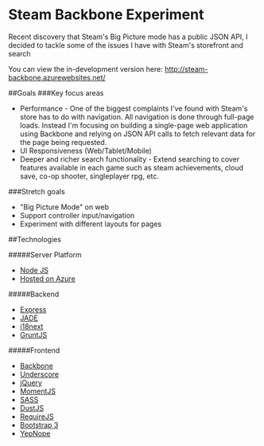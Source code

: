 Steam Backbone Experiment
=========================

Recent discovery that Steam's Big Picture mode has a public JSON API, I decided to tackle some of the issues I have with Steam's storefront and search

You can view the in-development version here: http://steam-backbone.azurewebsites.net/

##Goals
###Key focus areas
* Performance - One of the biggest complaints I've found with Steam's store has to do with navigation. All navigation is done through full-page loads. Instead I'm focusing on building a single-page web application using Backbone and relying on JSON API calls to fetch relevant data for the page being requested.
* UI Responsiveness (Web/Tablet/Mobile)
* Deeper and richer search functionality - Extend searching to cover features available in each game such as steam achievements, cloud save, co-op shooter, singleplayer rpg, etc.

###Stretch goals
* "Big Picture Mode" on web
* Support controller input/navigation
* Experiment with different layouts for pages
 
##Technologies

#####Server Platform
* [Node JS](http://nodejs.org/)
* [Hosted on Azure](http://www.windowsazure.com/)
 
#####Backend
* [Express](http://expressjs.com/)
* [JADE](http://jade-lang.com/)
* [i18next](http://i18next.com/node/)
* [GruntJS](http://gruntjs.com/)

#####Frontend
* [Backbone](http://backbonejs.org/)
* [Underscore](http://underscorejs.org/)
* [jQuery](http://jquery.com/)
* [MomentJS](http://momentjs.com/)
* [SASS](http://sass-lang.com/)
* [DustJS](http://akdubya.github.io/dustjs/)
* [RequireJS](http://requirejs.org/)
* [Bootstrap 3](http://getbootstrap.com/)
* [YepNope](http://yepnopejs.com/)
